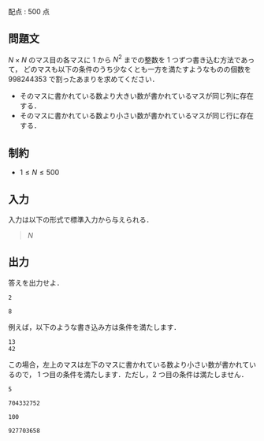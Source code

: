 配点 : $500$ 点

## 問題文

$N \times N$ のマス目の各マスに $1$ から $N^2$ までの整数を $1$ つずつ書き込む方法であって，
どのマスも以下の条件のうち少なくとも一方を満たすようなものの個数を $998244353$ で割ったあまりを求めてください．

- そのマスに書かれている数より大きい数が書かれているマスが同じ列に存在する．
- そのマスに書かれている数より小さい数が書かれているマスが同じ行に存在する．

## 制約

- $1 \leq N \leq 500$

## 入力

入力は以下の形式で標準入力から与えられる．

> $N$

## 出力

答えを出力せよ．

```input1
2
```

```output1
8
```

例えば，以下のような書き込み方は条件を満たします．

```output1
13
42
```

この場合，左上のマスは左下のマスに書かれている数より小さい数が書かれているので，
$1$ つ目の条件を満たします．ただし，$2$ つ目の条件は満たしません．

```input2
5
```

```output2
704332752
```

```input3
100
```

```output3
927703658
```